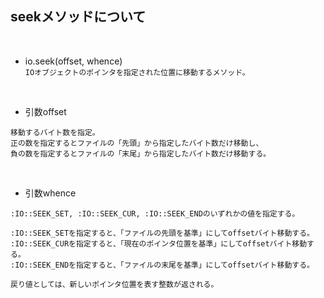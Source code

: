 ## seekメソッドについて 
<br>

-  io.seek(offset, whence)  
`IOオブジェクトのポインタを指定された位置に移動するメソッド。`
<br>

- 引数offset  
```
移動するバイト数を指定。
正の数を指定するとファイルの「先頭」から指定したバイト数だけ移動し、
負の数を指定するとファイルの「末尾」から指定したバイト数だけ移動する。
```
<br>

- 引数whence  
```
:IO::SEEK_SET, :IO::SEEK_CUR, :IO::SEEK_ENDのいずれかの値を指定する。

:IO::SEEK_SETを指定すると、「ファイルの先頭を基準」にしてoffsetバイト移動する。
:IO::SEEK_CURを指定すると、「現在のポインタ位置を基準」にしてoffsetバイト移動する。
:IO::SEEK_ENDを指定すると、「ファイルの末尾を基準」にしてoffsetバイト移動する。

戻り値としては、新しいポインタ位置を表す整数が返される。
```